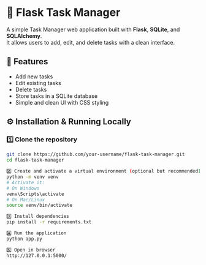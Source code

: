 # 📝 Flask Task Manager

A simple Task Manager web application built with **Flask**, **SQLite**, and **SQLAlchemy**.  
It allows users to add, edit, and delete tasks with a clean interface.

## 🚀 Features
- Add new tasks  
- Edit existing tasks  
- Delete tasks  
- Store tasks in a SQLite database  
- Simple and clean UI with CSS styling

## ⚙️ Installation & Running Locally

### 1️⃣ Clone the repository
```bash
git clone https://github.com/your-username/flask-task-manager.git
cd flask-task-manager

2️⃣ Create and activate a virtual environment (optional but recommended)
python -m venv venv
# Activate it:
# On Windows
venv\Scripts\activate
# On Mac/Linux
source venv/bin/activate

3️⃣ Install dependencies
pip install -r requirements.txt

4️⃣ Run the application
python app.py

5️⃣ Open in browser
http://127.0.0.1:5000/








